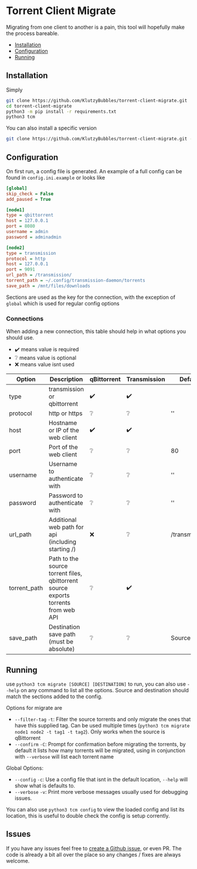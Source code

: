 # Torrent Client Migrate

Migrating from one client to another is a pain, this tool will hopefully make the process bareable.

- [Installation](#installation)
- [Configuration](#configuration)
- [Running](#running)

## Installation

Simply

```sh
git clone https://github.com/KlutzyBubbles/torrent-client-migrate.git
cd torrent-client-migrate
python3 -m pip install -r requirements.txt
python3 tcm
```

You can also install a specific version

```sh
git clone https://github.com/KlutzyBubbles/torrent-client-migrate.git --branch vX.X.X
```

## Configuration

On first run, a config file is generated. An example of a full config can be found in `config.ini.example` or looks like

```ini
[global]
skip_check = False
add_paused = True

[node1]
type = qbittorrent
host = 127.0.0.1
port = 8080
username = admin
password = adminadmin

[node2]
type = transmission
protocol = http
host = 127.0.0.1
port = 9091
url_path = /transmission/
torrent_path = ~/.config/transmission-daemon/torrents
save_path = /mnt/files/downloads
```

Sections are used as the key for the connection, with the exception of `global` which is used for regular config options

### Connections

When adding a new connection, this table should help in what options you should use.

- ✔️ means value is required
- ❔ means value is optional
- ❌ means value isnt used

| Option       | Description                                                                        | qBittorrent | Transmission | Defaults to       |
|--------------|------------------------------------------------------------------------------------|-------------|--------------|-------------------|
| type         | transmission or qbittorrent                                                        | ✔️           | ✔️            |                   |
| protocol     | http or https                                                                      | ❔           | ❔            | ''                |
| host         | Hostname or IP of the web client                                                   | ✔️           | ✔️            |                   |
| port         | Port of the web client                                                             | ❔           | ❔            | 80                |
| username     | Username to authenticate with                                                      | ❔           | ❔            | ''                |
| password     | Password to authenticate with                                                      | ❔           | ❔            | ''                |
| url_path     | Additional web path for api (including starting /)                                 | ❌           | ❔            | /transmission/rpc |
| torrent_path | Path to the source torrent files, qbittorrent source exports torrents from web API | ❔           | ✔️            |                   |
| save_path    | Destination save path (must be absolute)                                           | ❔           | ❔            | Source save path  |

## Running

use `python3 tcm migrate [SOURCE] [DESTINATION]` to run, you can also use `--help` on any command to list all the options. Source and destination should match the sections added to the config.

Options for migrate are

- `--filter-tag` `-t`: Filter the source torrents and only migrate the ones that have this supplied tag. Can be used multiple times (`python3 tcm migrate node1 node2 -t tag1 -t tag2`). Only works when the source is qBittorrent
- `--confirm` `-C`: Prompt for confirmation before migrating the torrents, by default it lists how many torrents will be migrated, using in conjunction with `--verbose` will list each torrent name

Global Options:
- `--config` `-c`: Use a config file that isnt in the default location, `--help` will show what is defaults to.
- `--verbose` `-v`: Print more verbose messages usually used for debugging issues.

You can also use `python3 tcm config` to view the loaded config and list its location, this is useful to double check the config is setup corrently.

## Issues

If you have any issues feel free to [create a Github issue](https://github.com/KlutzyBubbles/torrent-client-migrate/issues/new), or even PR. The code is already a bit all over the place so any changes / fixes are always welcome.
